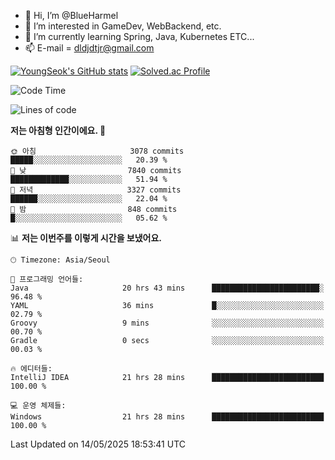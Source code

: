 - 👋 Hi, I’m @BlueHarmel
- 👀 I’m interested in GameDev, WebBackend, etc.
- 🌱 I’m currently learning Spring, Java, Kubernetes ETC...
- 📫 E-mail = dldjdtjr@gmail.com

[![YoungSeok's GitHub stats](https://github-readme-stats.vercel.app/api?username=BlueHarmel&show_icons=true&theme=transparent)](https://github.com/anuraghazra/github-readme-stats)
[![Solved.ac Profile](http://mazassumnida.wtf/api/v2/generate_badge?boj=dldjdtjr)](https://solved.ac/dldjdtjr/)

<!--START_SECTION:waka-->
![Code Time](http://img.shields.io/badge/Code%20Time-1%2C053%20hrs%2035%20mins-blue)

![Lines of code](https://img.shields.io/badge/%EC%A0%80%EB%8A%94%20%EC%97%AC%ED%83%9C%EA%B9%8C%EC%A7%80%20-47.5%20million%20%EC%A4%84%EC%9D%98%20%EC%BD%94%EB%93%9C%EB%A5%BC%20%EC%9E%91%EC%84%B1%ED%96%88%EC%96%B4%EC%9A%94.-blue)

**저는 아침형 인간이에요. 🐤** 

```text
🌞 아침                     3078 commits        █████░░░░░░░░░░░░░░░░░░░░   20.39 % 
🌆 낮　                     7840 commits        █████████████░░░░░░░░░░░░   51.94 % 
🌃 저녁                     3327 commits        ██████░░░░░░░░░░░░░░░░░░░   22.04 % 
🌙 밤　                     848 commits         █░░░░░░░░░░░░░░░░░░░░░░░░   05.62 % 
```


📊 **저는 이번주를 이렇게 시간을 보냈어요.** 

```text
🕑︎ Timezone: Asia/Seoul

💬 프로그래밍 언어들: 
Java                     20 hrs 43 mins      ████████████████████████░   96.48 % 
YAML                     36 mins             █░░░░░░░░░░░░░░░░░░░░░░░░   02.79 % 
Groovy                   9 mins              ░░░░░░░░░░░░░░░░░░░░░░░░░   00.70 % 
Gradle                   0 secs              ░░░░░░░░░░░░░░░░░░░░░░░░░   00.03 % 

🔥 에디터들: 
IntelliJ IDEA            21 hrs 28 mins      █████████████████████████   100.00 % 

💻 운영 체제들: 
Windows                  21 hrs 28 mins      █████████████████████████   100.00 % 
```


 Last Updated on 14/05/2025 18:53:41 UTC
<!--END_SECTION:waka-->
<!---
BlueHarmel/BlueHarmel is a ✨ special ✨ repository because its `README.md` (this file) appears on your GitHub profile.
You can click the Preview link to take a look at your changes.
--->

